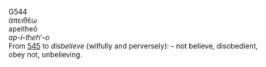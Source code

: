 <body>
  <p>G544<br>  ἀπειθέω  <br> apeitheō  <br><i>ap-i-theh‘-o </i><br>From <a href="g0545.htm">545</a>  to <i>disbelieve</i> (wilfully and perversely): - not believe, disobedient, obey not, unbelieving.<br></p>
 </body>